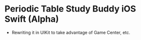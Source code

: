 # Periodic Table Study Buddy iOS Swift (Alpha)

- Rewriting it in UIKit to take advantage of Game Center, etc.

